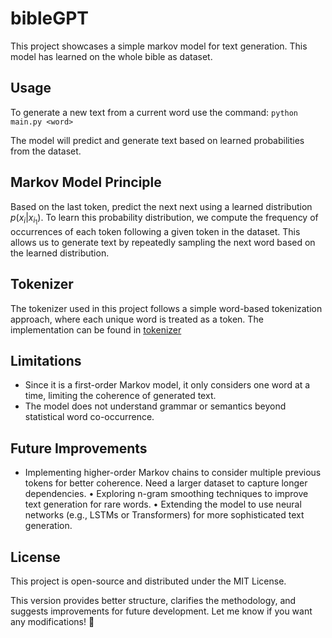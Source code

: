 # bibleGPT

This project showcases a simple markov model for text generation. This model has learned on the whole bible as dataset.

## Usage

To generate a new text from a current word use the command: ```python main.py <word>```

The model will predict and generate text based on learned probabilities from the dataset.

## Markov Model Principle

Based on the last token, predict the next next using a learned distribution $p(x_i | x_{i_1})$. To learn this probability distribution, we compute the frequency of occurrences of each token following a given token in the dataset. This allows us to generate text by repeatedly sampling the next word based on the learned distribution.

## Tokenizer

The tokenizer used in this project follows a simple word-based tokenization approach, where each unique word is treated as a token. The implementation can be found in [tokenizer](tokenizer.py)


## Limitations

- Since it is a first-order Markov model, it only considers one word at a time, limiting the coherence of generated text.
- The model does not understand grammar or semantics beyond statistical word co-occurrence.

## Future Improvements

- 	Implementing higher-order Markov chains to consider multiple previous tokens for better coherence. Need a larger dataset to capture longer dependencies.
	•	Exploring n-gram smoothing techniques to improve text generation for rare words.
	•	Extending the model to use neural networks (e.g., LSTMs or Transformers) for more sophisticated text generation.

## License

This project is open-source and distributed under the MIT License.

This version provides better structure, clarifies the methodology, and suggests improvements for future development. Let me know if you want any modifications! 🚀

